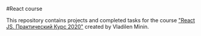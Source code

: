 #React course

This repository contains projects and completed tasks for the course ["React JS. Практический Курс 2020"](https://www.udemy.com/course/vuejs-2-the-complete-guide/) created by Vladilen Minin.
